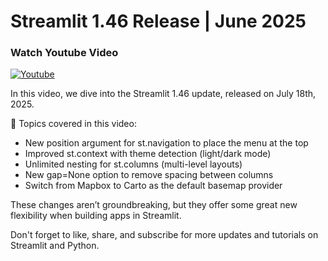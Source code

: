# Streamlit 1.46 Release | June 2025

### Watch Youtube Video
[![Youtube](https://img.youtube.com/vi/kr2C9AhDBb0/0.jpg)](https://www.youtube.com/watch?v=kr2C9AhDBb0 "Youtube")

In this video, we dive into the Streamlit 1.46 update, released on July 18th, 2025.

📝 Topics covered in this video:

- New position argument for st.navigation to place the menu at the top
- Improved st.context with theme detection (light/dark mode)
- Unlimited nesting for st.columns (multi-level layouts)
- New gap=None option to remove spacing between columns
- Switch from Mapbox to Carto as the default basemap provider

These changes aren’t groundbreaking, but they offer some great new flexibility when building apps in Streamlit.

Don't forget to like, share, and subscribe for more updates and tutorials on Streamlit and Python.
